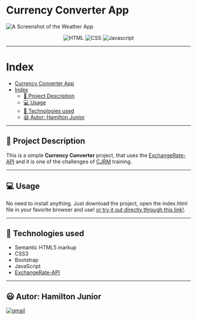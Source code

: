 # Currency Converter App

![A Screenshot of the Weather App](./src/#.jpeg)

<div style="text-align: center;">

![HTML](https://img.shields.io/badge/-HTML5-orange) ![CSS](https://img.shields.io/badge/-CSS3-blue) ![Javascript](https://img.shields.io/badge/-JavaScript-yellow)
</div>

---

# Index

- [Currency Converter App](#currency-converter-app)
- [Index](#index)
  - [📄 Project Description](#-project-description)
  - [💻 Usage](#-usage)
  - [🚀 Technologies used](#-technologies-used)
  - [😃 Autor: Hamilton Junior](#-autor-hamilton-junior)

---

## 📄 Project Description
This is a simple **Currency Converter** project, that uses the [ExchangeRate-API](https://www.exchangerate-api.com/) and it is one of the challenges of [CJRM](https://github.com/roger-melo-treinamentos/curso-de-js-roger-melo) training.

---

## 💻 Usage
No need to install anything. Just download the project, open the index.html file in your favorite browser and use! [or try it out directly through this link!](https://hjr-weather-app.netlify.app/).

---

## 🚀 Technologies used
- Semantic HTML5 markup
- CSS3
- Bootstrap
- JavaScript
- [ExchangeRate-API](https://www.exchangerate-api.com/)

---

## 😃 Autor: Hamilton Junior
[![gmail](https://img.shields.io/badge/Gmail-hamiltonspjunior.gmail.com-red)](mailto:hamiltonspjunior.gmail.com)
